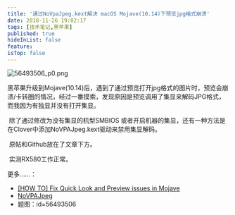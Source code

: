 ```yaml
---
title: '通过NoVpaJpeg.kext解决 macOS Mojave(10.14)下预览jpg格式崩溃'
date: 2018-11-26 19:02:17
tags: [技术笔记,黑苹果]
published: true
hideInList: false
feature: 
isTop: false
---
```


![56493506_p0.png](https://i.loli.net/2018/12/02/5c03976c6e5e0.png)

​	黑苹果升级到Mojave(10.14)后，遇到了通过预览打开jpg格式的图片时，预览会崩溃/卡转圈的情况，经过一番摸索，发现原因是预览调用了集显来解码JPG格式，而我因为有独显并没有打开集显。

​	除了通过修改为没有集显的机型SMBIOS 或者开启机器的集显，还有一种方法是在Clover中添加NoVPAJpeg.kext驱动来禁用集显解码。

​	原帖和Github放在了文章下方。

​	实测RX580工作正常。

更多……：

- [[HOW TO] Fix Quick Look and Preview issues in Mojave](https://www.insanelymac.com/forum/topic/334881-how-to-fix-quick-look-and-preview-issues-in-mojave/?page=8)
- [NoVPAJpeg](https://github.com/vulgo/NoVPAJpeg)
- 题图：id=56493506